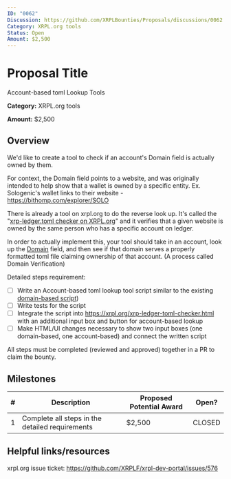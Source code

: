 ```yaml
---
ID: "0062"
Discussion: https://github.com/XRPLBounties/Proposals/discussions/0062
Category: XRPL.org tools
Status: Open
Amount: $2,500
---
```



# Proposal Title

Account-based toml Lookup Tools

**Category:**
XRPL.org tools


**Amount:** 
$2,500

## Overview

We'd like to create a tool to check if an account's Domain field is actually owned by them.

For context, the Domain field points to a website, and was originally intended to help show that a wallet is owned by a specific entity. Ex. Sologenic's wallet links to their website - https://bithomp.com/explorer/SOLO

There is already a tool on xrpl.org to do the reverse look up. It's called the "[xrp-ledger.toml checker on XRPL.org](https://xrpl.org/xrp-ledger-toml-checker.html)" and it verifies that a given website is owned by the same person who has a specific account on ledger.

In order to actually implement this, your tool should take in an account, look up the [Domain](https://xrpl.org/xrp-ledger-toml.html#domain-verification) field, and then see if that domain serves a properly formatted toml file claiming ownership of that account. (A process called Domain Verification)


Detailed steps requirement: 
- [ ] Write an Account-based toml lookup tool script similar to the existing [domain-based script](https://xrpl.org/xrp-ledger-toml-checker.html))
- [ ] Write tests for the script
- [ ] Integrate the script into https://xrpl.org/xrp-ledger-toml-checker.html with an additional input box and button for account-based lookup
- [ ] Make HTML/UI changes necessary to show two input boxes (one domain-based, one account-based) and connect the written script

All steps must be completed (reviewed and approved) together in a PR to claim the bounty. 


## Milestones

| # | Description | Proposed Potential Award | Open? |
| --- | --- | --- | --- |
| 1 | Complete all steps in the detailed requirements| $2,500 | CLOSED |

## Helpful links/resources

xrpl.org issue ticket: https://github.com/XRPLF/xrpl-dev-portal/issues/576
